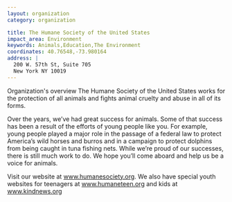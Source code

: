 ```yaml
---
layout: organization
category: organization

title: The Humane Society of the United States
impact_area: Environment
keywords: Animals,Education,The Environment
coordinates: 40.76548,-73.980164
address: |
  200 W. 57th St, Suite 705
  New York NY 10019
---
```

Organization's overview
The Humane Society of the United States works for the protection of all animals and fights animal cruelty and abuse in all of its forms.  
 
Over the years, we’ve had great success for animals. Some of that success has been a result of the efforts of young people like you. For example, young people played a major role in the passage of a federal law to protect America’s wild horses and burros and in a campaign to protect dolphins from being caught in tuna fishing nets. While we’re proud of our successes, there is still much work to do. We hope you’ll come aboard and help us be a voice for animals. 
 
Visit our website at www.humanesociety.org. We also have special youth websites for teenagers at www.humaneteen.org and kids at www.kindnews.org